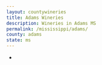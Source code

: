 ```yaml
---
layout: countywineries
title: Adams Wineries
description: Wineries in Adams MS
permalink: /mississippi/adams/
county: adams
state: ms
---
```

-
